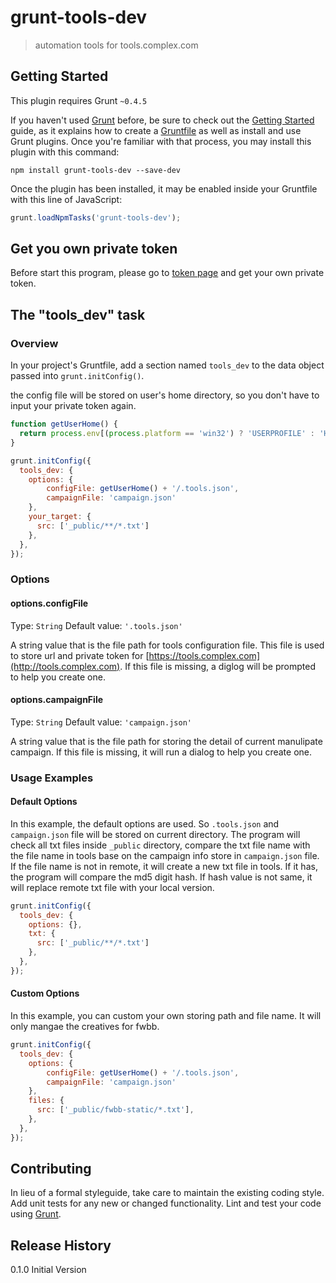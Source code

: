 # grunt-tools-dev

> automation tools for tools.complex.com

## Getting Started
This plugin requires Grunt `~0.4.5`

If you haven't used [Grunt](http://gruntjs.com/) before, be sure to check out the [Getting Started](http://gruntjs.com/getting-started) guide, as it explains how to create a [Gruntfile](http://gruntjs.com/sample-gruntfile) as well as install and use Grunt plugins. Once you're familiar with that process, you may install this plugin with this command:

```shell
npm install grunt-tools-dev --save-dev
```

Once the plugin has been installed, it may be enabled inside your Gruntfile with this line of JavaScript:

```js
grunt.loadNpmTasks('grunt-tools-dev');
```

## Get you own private token
Before start this program, please go to [token page](https://tools.complex.dev/users/token) and get your own private token.

## The "tools_dev" task

### Overview
In your project's Gruntfile, add a section named `tools_dev` to the data object passed into `grunt.initConfig()`.

the config file will be stored on user's home directory, so you don't have to input your private token again.

```js
function getUserHome() {
  return process.env[(process.platform == 'win32') ? 'USERPROFILE' : 'HOME'];
}

grunt.initConfig({
  tools_dev: {
    options: {
        configFile: getUserHome() + '/.tools.json',
        campaignFile: 'campaign.json'
    },
    your_target: {
      src: ['_public/**/*.txt']
    },
  },
});
```

### Options

#### options.configFile
Type: `String`
Default value: `'.tools.json'`

A string value that is the file path for tools configuration file. This file is used to store url and private token for [https://tools.complex.com](http://tools.complex.com). If this file is missing, a diglog will be prompted to help you create one.

#### options.campaignFile
Type: `String`
Default value: `'campaign.json'`

A string value that is the file path for storing the detail of current manulipate campaign. If this file is missing, it will run a dialog to help you create one.

### Usage Examples

#### Default Options
In this example, the default options are used. So `.tools.json` and `campaign.json` file will be stored on current directory. The program will check all txt files inside `_public` directory, compare the txt file name with the file name in tools base on the campaign info store in `campaign.json` file. If the file name is not in remote, it will create a new txt file in tools. If it has, the program will compare the md5 digit hash. If hash value is not same, it will replace remote txt file with your local version.

```js
grunt.initConfig({
  tools_dev: {
    options: {},
    txt: {
      src: ['_public/**/*.txt']
    },
  },
});
```

#### Custom Options
In this example, you can custom your own storing path and file name. It will only mangae the creatives for fwbb.
```js
grunt.initConfig({
  tools_dev: {
    options: {
        configFile: getUserHome() + '/.tools.json',
        campaignFile: 'campaign.json'
    },
    files: {
      src: ['_public/fwbb-static/*.txt'],
    },
  },
});
```

## Contributing
In lieu of a formal styleguide, take care to maintain the existing coding style. Add unit tests for any new or changed functionality. Lint and test your code using [Grunt](http://gruntjs.com/).

## Release History
0.1.0 Initial Version
